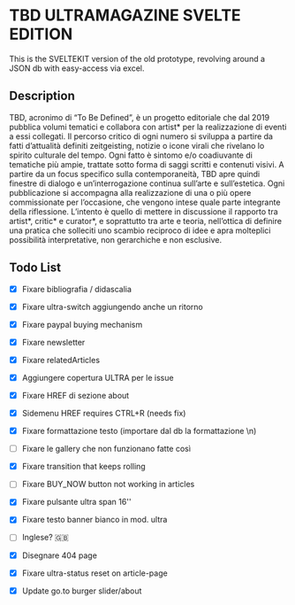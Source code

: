 # TBD ULTRAMAGAZINE SVELTE EDITION

This is the SVELTEKIT version of the old prototype, revolving around a JSON db with easy-access via excel.

## Description

TBD, acronimo di “To Be Defined”, è un progetto editoriale che dal 2019 pubblica volumi tematici e collabora con artist* per la realizzazione di eventi a essi collegati. Il percorso critico di ogni numero si sviluppa a partire da fatti d’attualità definiti zeitgeisting, notizie o icone virali che rivelano lo spirito culturale del tempo. Ogni fatto è sintomo e/o coadiuvante di tematiche più ampie, trattate sotto forma di saggi scritti e contenuti visivi. A partire da un focus specifico sulla contemporaneità, TBD apre quindi finestre di dialogo e un’interrogazione continua sull’arte e sull’estetica. Ogni pubblicazione si accompagna alla realizzazione di una o più opere commissionate per l’occasione, che vengono intese quale parte integrante della riflessione. L’intento è quello di mettere in discussione il rapporto tra artist*, critic* e curator*, e soprattutto tra arte e teoria, nell’ottica di definire una pratica che solleciti uno scambio reciproco di idee e apra molteplici possibilità interpretative, non gerarchiche e non esclusive.

## Todo List

- [x] Fixare bibliografia / didascalia
- [x] Fixare ultra-switch aggiungendo anche un ritorno
- [x] Fixare paypal buying mechanism
- [x] Fixare newsletter
- [x] Fixare relatedArticles
- [x] Aggiungere copertura ULTRA per le issue
- [x] Fixare HREF di sezione about
- [x] Sidemenu HREF requires CTRL+R (needs fix)
- [x] Fixare formattazione testo (importare dal db la formattazione \n)
- [ ] Fixare le gallery che non funzionano fatte così
- [x] Fixare transition that keeps rolling
- [ ] Fixare BUY_NOW button not working in articles
- [x] Fixare pulsante ultra span 16''
- [x] Fixare testo banner bianco in mod. ultra
- [ ] Inglese? 🇬🇧
- [x] Disegnare 404 page
- [x] Fixare ultra-status reset on article-page
- [x] Update go.to burger slider/about

